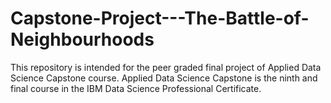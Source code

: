 # Capstone-Project---The-Battle-of-Neighbourhoods
This repository is intended for the peer graded final project of Applied Data Science Capstone course. Applied Data Science Capstone is the ninth and final course in the IBM Data Science Professional Certificate.

